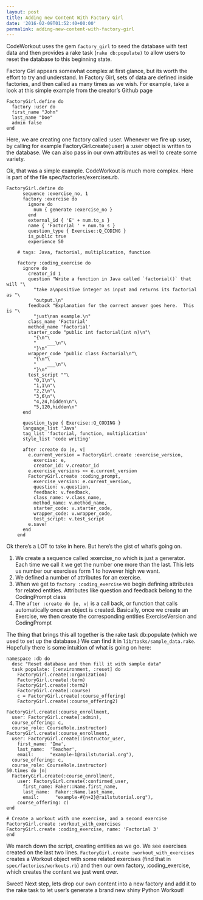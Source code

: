```yaml
---
layout: post
title: Adding new Content With Factory Girl
date: '2016-02-09T01:52:40+00:00'
permalink: adding-new-content-with-factory-girl
---
```

CodeWorkout uses the gem `factory_girl` to seed the database with test data and then provides a rake task (`rake db:populate)` to allow users to reset the database to this beginning state.

Factory Girl appears somewhat complex at first glance, but its worth the effort to try and understand. In Factory Girl, sets of data are defined inside factories, and then called as many times as we wish. For example, take a look at this simple example from the creator’s Github page  

    FactoryGirl.define do  
      factory :user do  
      first_name "John"  
      last_name "Doe"  
      admin false  
    end

Here, we are creating one factory called :user. Whenever we fire up :user, by calling for example FactoryGirl.create(:user) a :user object is written to the database. We can also pass in our own attributes as well to create some variety.

Ok, that was a simple example. CodeWorkout is much more complex. Here is part of the file spec/factories/exercises.rb.

    FactoryGirl.define do
          sequence :exercise_no, 1
          factory :exercise do
            ignore do
              num { generate :exercise_no }
            end
            external_id { 'E' + num.to_s }
            name { 'Factorial ' + num.to_s }
            question_type { Exercise::Q_CODING }
            is_public true
            experience 50

        # tags: Java, factorial, multiplication, function

        factory :coding_exercise do
          ignore do
            creator_id 1
            question "Write a function in Java called `factorial()` that will "\
              "take a\npositive integer as input and returns its factorial as "\
              "output.\n"
            feedback "Explanation for the correct answer goes here.  This is "\
              "just\nan example.\n"
            class_name 'Factorial'
            method_name 'factorial'
            starter_code "public int factorial(int n)\n"\
              "{\n"\
              "    ___\n"\
              "}\n"
            wrapper_code "public class Factorial\n"\
              "{\n"\
              "    ___\n"\
              "}\n"
            test_script ""\
              "0,1\n"\
              "1,1\n"\
              "2,2\n"\
              "3,6\n"\
              "4,24,hidden\n"\
              "5,120,hidden\n"
          end

          question_type { Exercise::Q_CODING }
          language_list 'Java'
          tag_list 'factorial, function, multiplication'
          style_list 'code writing'

          after :create do |e, v|
            e.current_version = FactoryGirl.create :exercise_version,
              exercise: e,
              creator_id: v.creator_id
            e.exercise_versions << e.current_version
            FactoryGirl.create :coding_prompt,
              exercise_version: e.current_version,
              question: v.question,
              feedback: v.feedback,
              class_name: v.class_name,
              method_name: v.method_name,
              starter_code: v.starter_code,
              wrapper_code: v.wrapper_code,
              test_script: v.test_script
            e.save!
          end
        end


Ok there’s a LOT to take in here. But here’s the gist of what’s going on.

1.  We create a sequence called :exercise_no which is just a generator. Each time we call it we get the number one more than the last. This lets us number our exercises form 1 to however high we want.
2.  We defined a number of attributes for an exercise.
3.  When we get to `factory :coding_exercise` we begin defining attributes for related entities. Attributes like question and feedback belong to the CodingPrompt class
4.  The `after :create do |e, v|` is a call back, or function that calls automatically once an object is created. Basically, once we create an Exercise, we then create the corresponding entities ExerciseVersion and CodingPrompt

The thing that brings this all together is the rake task db:populate (which we used to set up the database.) We can find it in `lib/tasks/sample_data.rake`. Hopefully there is some intuition of what is going on here:


    namespace :db do
      desc "Reset database and then fill it with sample data"
      task populate: [:environment, :reset] do
        FactoryGirl.create(:organization)
        FactoryGirl.create(:term)
        FactoryGirl.create(:term2)
        FactoryGirl.create(:course)
        c = FactoryGirl.create(:course_offering)
        FactoryGirl.create(:course_offering2)

    FactoryGirl.create(:course_enrollment,
      user: FactoryGirl.create(:admin),
      course_offering: c,
      course_role: CourseRole.instructor)
    FactoryGirl.create(:course_enrollment,
      user: FactoryGirl.create(:instructor_user,
        first_name: 'Ima',
        last_name:  'Teacher',
        email:      "example-1@railstutorial.org"),
      course_offering: c,
      course_role: CourseRole.instructor)
    50.times do |n|
      FactoryGirl.create(:course_enrollment,
        user: FactoryGirl.create(:confirmed_user,
          first_name: Faker::Name.first_name,
          last_name:  Faker::Name.last_name,
          email:      "example-#{n+2}@railstutorial.org"),
        course_offering: c)
    end

    # Create a workout with one exercise, and a second exercise
    FactoryGirl.create :workout_with_exercises
    FactoryGirl.create :coding_exercise, name: 'Factorial 3'
    end


We march down the script, creating entities as we go. We see exercises created on the last two lines. `FactoryGirl.create :workout_with_exercises` creates a Workout object with some related exercises (find that in `spec/factories/workouts.rb`) and then our own factory, :coding_exercise, which creates the content we just went over.

Sweet! Next step, lets drop our own content into a new factory and add it to the rake task to let user’s generate a brand new shiny Python Workout!
